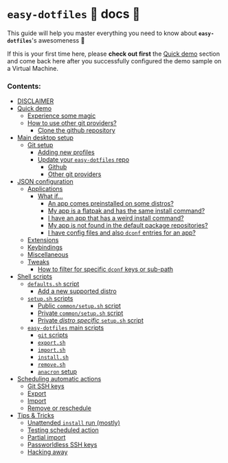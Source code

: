 [quick demo doc url]: ./quick-demo.md#quick-demo

# `easy-dotfiles` :palm_tree: docs :book:

This guide will help you master everything you need to know about **`easy-dotfiles`**'s awesomeness :star_struck:

If this is your first time here, please **check out first** the [Quick demo][quick demo doc url] section and come back here after you successfully configured the demo sample on a Virtual Machine.

### Contents:

<!-- start TOC -->

- [DISCLAIMER](./disclaimer.md#disclaimer)
- [Quick demo](./quick-demo.md#quick-demo)
  - [Experience some magic](./quick-demo.md#experience-some-magic)
  - [How to use other git providers?](./quick-demo.md#how-to-use-other-git-providers)
    - [Clone the github repository](./quick-demo.md#clone-the-github-repository)
- [Main desktop setup](./main-desktop-setup.md#main-desktop-setup)
  - [Git setup](./main-desktop-setup.md#git-setup)
    - [Adding new profiles](./main-desktop-setup.md#adding-new-profiles)
    - [Update your `easy-dotfiles` repo](./main-desktop-setup.md#update-your-easy-dotfiles-repo)
      - [Github](./main-desktop-setup.md#github)
      - [Other git providers](./main-desktop-setup.md#other-git-providers)
- [JSON configuration](./json-configuration.md#json-configuration)
  - [Applications](./json-configuration.md#applications)
    - [What if...](./json-configuration.md#what-if)
      - [An app comes preinstalled on some distros?](./json-configuration.md#an-app-comes-preinstalled-on-some-distros)
      - [My app is a flatpak and has the same install command?](./json-configuration.md#my-app-is-a-flatpak-and-has-the-same-install-command)
      - [I have an app that has a weird install command?](./json-configuration.md#i-have-an-app-that-has-a-weird-install-command)
      - [My app is not found in the default package repositories?](./json-configuration.md#my-app-is-not-found-in-the-default-package-repositories)
      - [I have config files and also `dconf` entries for an app?](./json-configuration.md#i-have-config-files-and-also-dconf-entries-for-an-app)
  - [Extensions](./json-configuration.md#extensions)
  - [Keybindings](./json-configuration.md#keybindings)
  - [Miscellaneous](./json-configuration.md#miscellaneous)
  - [Tweaks](./json-configuration.md#tweaks)
    - [How to filter for specific `dconf` keys or sub-path](./json-configuration.md#how-to-filter-for-specific-dconf-keys-or-sub-path)
- [Shell scripts](./shell-scripts.md#shell-scripts)
  - [`defaults.sh` script](./shell-scripts.md#defaultssh-script)
    - [Add a new supported distro](./shell-scripts.md#add-a-new-supported-distro)
  - [`setup.sh` scripts](./shell-scripts.md#setupsh-scripts)
    - [Public `common/setup.sh` script](./shell-scripts.md#public-commonsetupsh-script)
    - [Private `common/setup.sh` script](./shell-scripts.md#private-commonsetupsh-script)
    - [Private _distro specific_ `setup.sh` script](./shell-scripts.md#private-distro-specific-setupsh-script)
  - [`easy-dotfiles` main scripts](./shell-scripts.md#easy-dotfiles-main-scripts)
    - [`git` scripts](./shell-scripts.md#git-scripts)
    - [`export.sh`](./shell-scripts.md#exportsh)
    - [`import.sh`](./shell-scripts.md#importsh)
    - [`install.sh`](./shell-scripts.md#installsh)
    - [`remove.sh`](./shell-scripts.md#removesh)
    - [`anacron` setup](./shell-scripts.md#anacron-setup)
- [Scheduling automatic actions](./automatic-actions.md#scheduling-automatic-actions)
  - [Git SSH keys](./automatic-actions.md#git-ssh-keys)
  - [Export](./automatic-actions.md#export)
  - [Import](./automatic-actions.md#import)
  - [Remove or reschedule](./automatic-actions.md#remove-or-reschedule)
- [Tips \& Tricks](./tips-and-tricks.md#tips--tricks)
  - [Unattended `install` run (mostly)](./tips-and-tricks.md#unattended-install-run-mostly)
  - [Testing scheduled action](./tips-and-tricks.md#testing-scheduled-action)
  - [Partial import](./tips-and-tricks.md#partial-import)
  - [Passworldless SSH keys](./tips-and-tricks.md#passworldless-ssh-keys)
  - [Hacking away](./tips-and-tricks.md#hacking-away)

<!-- end TOC -->
